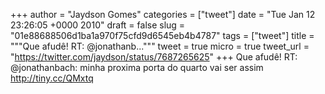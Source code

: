 
+++
author = "Jaydson Gomes"
categories = ["tweet"]
date = "Tue Jan 12 23:26:05 +0000 2010"
draft = false
slug = "01e88688506d1ba1a970f75cfd9d6545eb4b4787"
tags = ["tweet"]
title = """Que afudê! RT: @jonathanb..."""
tweet = true
micro = true
tweet_url = "https://twitter.com/jaydson/status/7687265625"
+++
Que afudê! RT: @jonathanbach: minha proxima porta do quarto vai ser assim http://tiny.cc/QMxtq
